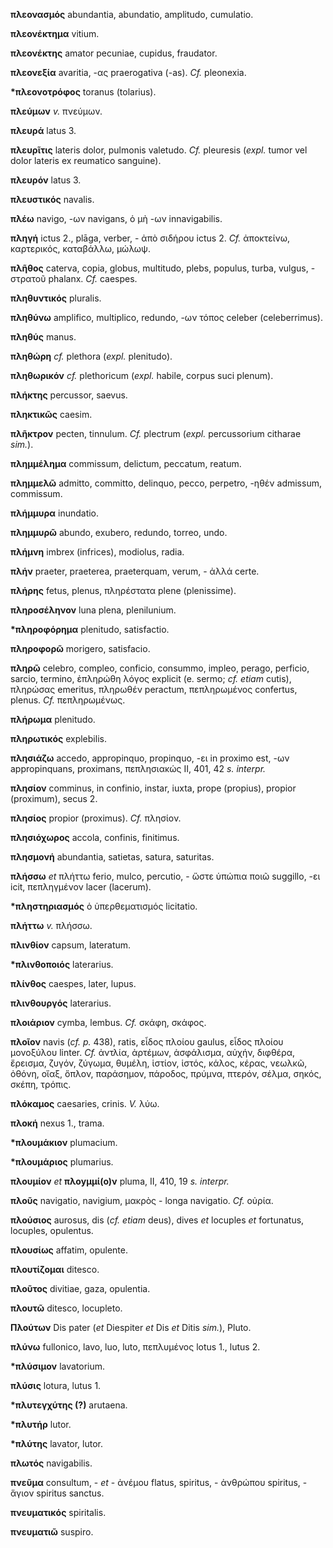 **πλεονασμός** abundantia, abundatio, amplitudo, cumulatio.

**πλεονέκτημα** vitium.

**πλεονέκτης** amator pecuniae, cupidus, fraudator.

**πλεονεξία** avaritia, -ας praerogativa (-as). *Cf.* pleonexia.

**\*πλεονοτρόφος** toranus (tolarius).

**πλεύμων** *v.* πνεύμων.

**πλευρά** latus 3.

**πλευρῖτις** lateris dolor, pulmonis valetudo. *Cf.* pleuresis (*expl.*
tumor vel dolor lateris ex reumatico sanguine).

**πλευρόν** latus 3.

**πλευστικός** navalis.

**πλέω** navigo, -ων navigans, ὁ μὴ -ων innavigabilis.

**πληγή** ictus 2., plāga, verber, - ἀπὸ σιδήρου ictus 2. *Cf.*
ἀποκτείνω, καρτερικός, καταβάλλω, μώλωψ.

**πλῆθος** caterva, copia, globus, multitudo, plebs, populus, turba,
vulgus, - στρατοῦ phalanx. *Cf.* caespes.

**πληθυντικός** pluralis.

**πληθύνω** amplifico, multiplico, redundo, -ων τόπος celeber
(celeberrimus).

**πληθύς** manus.

**πληθώρη** *cf.* plethora (*expl.* plenitudo).

**πληθωρικόν** *cf.* plethoricum (*expl.* habile, corpus suci plenum).

**πλήκτης** percussor, saevus.

**πληκτικῶς** caesim.

**πλῆκτρον** pecten, tinnulum. *Cf.* plectrum (*expl.* percussorium
citharae *sim.*).

**πλημμέλημα** commissum, delictum, peccatum, reatum.

**πλημμελῶ** admitto, committo, delinquo, pecco, perpetro, -ηθέν
admissum, commissum.

**πλήμμυρα** inundatio.

**πλημμυρῶ** abundo, exubero, redundo, torreo, undo.

**πλήμνη** imbrex (infrices), modiolus, radia.

**πλήν** praeter, praeterea, praeterquam, verum, - ἀλλά certe.

**πλήρης** fetus, plenus, πληρέστατα plene (plenissime).

**πληροσέληνον** luna plena, plenilunium.

**\*πληροφόρημα** plenitudo, satisfactio.

**πληροφορῶ** morigero, satisfacio.

**πληρῶ** celebro, compleo, conficio, consummo, impleo, perago,
perficio, sarcio, termino, ἐπληρώθη λόγος explicit (e. sermo; *cf.
etiam* cutis), πληρώσας emeritus, πληρωθέν peractum, πεπληρωμένος
confertus, plenus. *Cf.* πεπληρωμένως.

**πλήρωμα** plenitudo.

**πληρωτικός** explebilis.

**πλησιάζω** accedo, appropinquo, propinquo, -ει in proximo est, -ων
appropinquans, proximans, πεπλησιακώς II, 401, 42 *s. interpr.*

**πλησίον** comminus, in confinio, instar, iuxta, prope (propius),
propior (proximum), secus 2.

**πλησίος** propior (proximus). *Cf.* πλησίον.

**πλησιόχωρος** accola, confinis, finitimus.

**πλησμονή** abundantia, satietas, satura, saturitas.

**πλήσσω** *et* πλήττω ferio, mulco, percutio, - ὥστε ὑπώπια ποιῶ
suggillo, -ει icit, πεπληγμένον lacer (lacerum).

**\*πληστηριασμός** ὁ ὑπερθεματισμός licitatio.

**πλήττω** *v.* πλήσσω.

**πλινθίον** capsum, lateratum.

**\*πλινθοποιός** laterarius.

**πλίνθος** caespes, later, lupus.

**πλινθουργός** laterarius.

**πλοιάριον** cymba, lembus. *Cf.* σκάφη, σκάφος.

**πλοῖον** navis (*cf. p.* 438), ratis, εἶδος πλοίου gaulus, εἶδος
πλοίου μονοξύλου linter. *Cf.* ἀντλία, ἀρτέμων, ἀσφάλισμα, αὐχήν,
διφθέρα, ἔρεισμα, ζυγόν, ζύγωμα, θυμέλη, ἱστίον, ἱστός, κάλος, κέρας,
νεωλκῶ, ὀθόνη, οἴαξ, ὅπλον, παράσημον, πάροδος, πρύμνα, πτερόν, σέλμα,
σηκός, σκέπη, τρόπις.

**πλόκαμος** caesaries, crinis. *V.* λύω.

**πλοκή** nexus 1., trama.

**\*πλουμάκιον** plumacium.

**\*πλουμάριος** plumarius.

**πλουμίον** *et* **πλοyμμί(ο)ν** pluma, II, 410, 19 *s. interpr.*

**πλοῦς** navigatio, navigium, μακρὸς - longa navigatio. *Cf.* οὐρία.

**πλούσιος** aurosus, dis (*cf. etiam* deus), dives *et* locuples *et*
fortunatus, locuples, opulentus.

**πλουσίως** affatim, opulente.

**πλουτίζομαι** ditesco.

**πλοῦτος** divitiae, gaza, opulentia.

**πλουτῶ** ditesco, locupleto.

**Πλούτων** Dis pater (*et* Diespiter *et* Dis *et* Ditis *sim.*),
Pluto.

**πλύνω** fullonico, lavo, luo, luto, πεπλυμένος lotus 1., lutus 2.

**\*πλύσιμον** lavatorium.

**πλύσις** lotura, lutus 1.

**\*πλυτεγχύτης (?)** arutaena.

**\*πλυτήρ** lutor.

**\*πλύτης** lavator, lutor.

**πλωτός** navigabilis.

**πνεῦμα** consultum, - *et* - ἀνέμου flatus, spiritus, - ἀνθρώπου
spiritus, - ἅγιον spiritus sanctus.

**πνευματικός** spiritalis.

**πνευματιῶ** suspiro.
